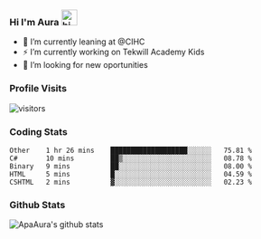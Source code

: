 ### Hi I'm Aura <img src="https://user-images.githubusercontent.com/1303154/88677602-1635ba80-d120-11ea-84d8-d263ba5fc3c0.gif" width="28px" alt="hi">

- 🔭 I’m currently leaning at @CIHC
- ⚡ I’m currently working on Tekwill Academy Kids
- 🤔 I’m looking for new oportunities


### Profile Visits 

![visitors](https://visitor-badge.glitch.me/badge?page_id=ApaAura.ApaAura)


### Coding Stats

<!--START_SECTION:waka-->

```text
Other    1 hr 26 mins    ███████████████████░░░░░░   75.81 %
C#       10 mins         ██▒░░░░░░░░░░░░░░░░░░░░░░   08.78 %
Binary   9 mins          ██░░░░░░░░░░░░░░░░░░░░░░░   08.00 %
HTML     5 mins          █░░░░░░░░░░░░░░░░░░░░░░░░   04.59 %
CSHTML   2 mins          ▓░░░░░░░░░░░░░░░░░░░░░░░░   02.23 %
```

<!--END_SECTION:waka-->

### Github Stats

![ApaAura's github stats](https://github-readme-stats.vercel.app/api?username=ApaAura&count_private=true&theme=tokyonight&hide=contribs,prs)
